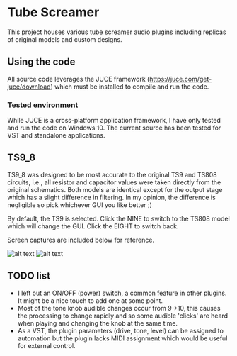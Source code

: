 # Tube Screamer

This project houses various tube screamer audio plugins including replicas of original models and custom designs.

## Using the code 

All source code leverages the JUCE framework (https://juce.com/get-juce/download) which must be installed to compile and run the code. 

### Tested environment 
While JUCE is a cross-platform application framework, I have only tested and run the code on Windows 10. The current source has been tested for VST and standalone applications.

## TS9_8

TS9_8 was designed to be most accurate to the original TS9 and TS808 circuits, i.e., all resistor and capacitor values were taken directly from the original schematics. 
Both models are identical except for the output stage which has a slight difference in filtering. 
In my opinion, the difference is negligible so pick whichever GUI you like better ;)

By default, the TS9 is selected. Click the NINE to switch to the TS808 model which will change the GUI. Click the EIGHT to switch back. 

Screen captures are included below for reference. 

![alt text](https://github.com/philipcolangelo/TubeScreamer/blob/master/Media/TS9.png?raw=true)
![alt text](https://github.com/philipcolangelo/TubeScreamer/blob/master/Media/TS8.png?raw=true)

## TODO list
- I left out an ON/OFF (power) switch, a common feature in other plugins. It might be a nice touch to add one at some point.
- Most of the tone knob audible changes occur from 9->10, this causes the processing to change rapidly and so some audible 'clicks' are heard when playing and changing the knob at the same time.
- As a VST, the plugin parameters (drive, tone, level) can be assigned to automation but the plugin lacks MIDI assignment which would be useful for external control. 
